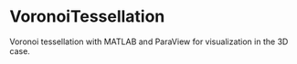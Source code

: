 # VoronoiTessellation
Voronoi tessellation with MATLAB and ParaView for visualization in the 3D case.
